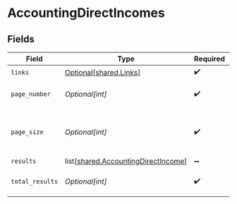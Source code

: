 # AccountingDirectIncomes


## Fields

| Field                                                                                    | Type                                                                                     | Required                                                                                 | Description                                                                              |
| ---------------------------------------------------------------------------------------- | ---------------------------------------------------------------------------------------- | ---------------------------------------------------------------------------------------- | ---------------------------------------------------------------------------------------- |
| `links`                                                                                  | [Optional[shared.Links]](undefined/models/shared/links.md)                               | :heavy_check_mark:                                                                       | N/A                                                                                      |
| `page_number`                                                                            | *Optional[int]*                                                                          | :heavy_check_mark:                                                                       | Current page number.                                                                     |
| `page_size`                                                                              | *Optional[int]*                                                                          | :heavy_check_mark:                                                                       | Number of items to return in results array.                                              |
| `results`                                                                                | list[[shared.AccountingDirectIncome](undefined/models/shared/accountingdirectincome.md)] | :heavy_minus_sign:                                                                       | N/A                                                                                      |
| `total_results`                                                                          | *Optional[int]*                                                                          | :heavy_check_mark:                                                                       | Total number of items.                                                                   |